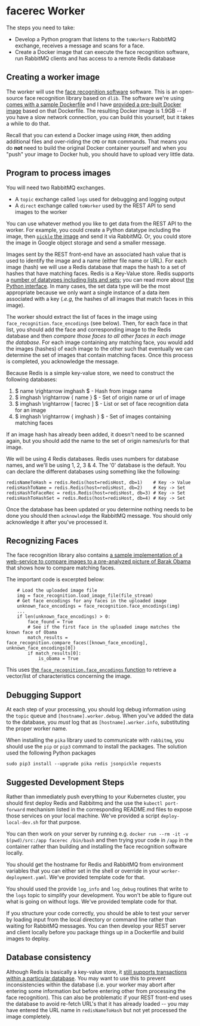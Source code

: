 # facerec Worker

The steps you need to take:

+ Develop a Python program that listens to the `toWorkers` RabbitMQ exchange, receives a message and scans for a face.
+ Create a Docker image that can execute the face recognition software, run RabbitMQ clients and has access to a remote Redis database


## Creating a worker image
The worker will use the [face recognition software](https://github.com/ageitgey/face_recognition) software. This is an open-source face recognition library based on `dlib`. The software we're using [comes with a sample Dockerfile](https://github.com/ageitgey/face_recognition/blob/master/Dockerfile) and I have [provided a pre-built Docker image](https://hub.docker.com/repository/docker/dirkcgrunwald/facerec) based on that Dockerfile. The resulting Docker image is 1.9GB -- if you have a slow network connection, you can build this yourself, but it takes a while to do that.

Recall that you can extend a Docker image using `FROM`, then adding additional files and over-riding the `CMD` or `RUN` commands. That means you do **not** need to build the original Docker container yourself and when you "push" your image to Docker hub, you should have to upload very little data.

## Program to process images

You will need two RabbitMQ exchanges.
+ A `topic` exchange called `logs` used for debugging and logging output
+ A `direct` exchange called `toWorker` used by the REST API to send images to the worker

You can use whatever method you like to get data from the REST API to the worker. For example, you could create a Python datatype including the image, then [`pickle` the image](https://stackoverflow.com/questions/30469575/how-to-pickle-and-unpickle-to-portable-string-in-python-3) and send it via RabbitMQ. Or, you could store the image in Google object storage and send a smaller message.

Images sent by the REST front-end have an associated hash value that is used to identify the image and a name (either file name or URL). For each image (hash) we will use a Redis database that maps the hash to a set of hashes that have matching faces. Redis is a Key-Value store. Redis supports a [number of datatypes including lists and sets](https://redis.io/topics/data-types); you can read more about [the Python interface](https://github.com/andymccurdy/redis-py).  In many cases, the set data type will be the most appropriate because we only want a single instance of a data item associated with a key (*.e.g*, the hashes of all images that match faces in this image).

The worker should extract the list of faces in the image using `face_recognition.face_encodings` (see below). Then, for each face in that list, you should add the face and corresponding image to the Redis database and then *compare those faces to all other faces in each image the database*. For each image containing any matching face, you would add the images (hashes) of each image to the other such that eventually we can determine the set of images that contain matching faces. Once this process is completed, you acknowledge the message.

Because Redis is a simple key-value store, we need to construct the following databases:
1. $ name \rightarrow imghash $ - Hash from image name
1. $ imghash \rightarrow \{  name \} $ - Set of origin name or url of image
1. $ imghash \rightarrow [ facrec ] $ - List or set of face recognition data for an image
1. $ imghash \rightarrow \{ imghash \} $ - Set of images containing matching faces

If an image hash has already been added, it doesn't need to be scanned again, but you should add the name to the set of origin names/urls for that image.

We will be using 4 Redis databases. Redis uses numbers for database names, and we'll be using 1, 2, 3 & 4. The '0' database is the default. You can declare the different databases using something like the following:
```
redisNameToHash = redis.Redis(host=redisHost, db=1)    # Key -> Value
redisHashToName = redis.Redis(host=redisHost, db=2)    # Key -> Set
redisHashToFaceRec = redis.Redis(host=redisHost, db=3) # Key -> Set
redisHashToHashSet = redis.Redis(host=redisHost, db=4) # Key -> Set
```

Once the database has been updated or you determine nothing needs to be done you should then `acknowledge` the RabbitMQ message. You should only acknowledge it after you've processed it.

## Recognizing Faces
The face recognition library also contains [a sample implementation of a web-service to compare images to a pre-analyzed picture of Barak Obama](https://github.com/ageitgey/face_recognition/blob/master/examples/web_service_example.py) that shows how to compare matching faces.

The important code is excerpted below:
```
    # Load the uploaded image file
    img = face_recognition.load_image_file(file_stream)
    # Get face encodings for any faces in the uploaded image
    unknown_face_encodings = face_recognition.face_encodings(img)
    ...
    if len(unknown_face_encodings) > 0:
        face_found = True
        # See if the first face in the uploaded image matches the known face of Obama
        match_results = face_recognition.compare_faces([known_face_encoding], unknown_face_encodings[0])
        if match_results[0]:
            is_obama = True
```
This uses [the `face_recognition.face_encodings` function](https://face-recognition.readthedocs.io/en/latest/face_recognition.html) to retrieve a vector/list of characteristics concerning the image.

## Debugging Support

At each step of your processing, you should log debug information using the `topic` queue and `[hostname].worker.debug`. When you've added the data to the database, you *must* log that as `[hostname].worker.info`, substituting the proper worker name.

When installing the `pika` library used to communicate with `rabbitmq`, you should use the `pip` or `pip3` command to install the packages. The solution used the following Python packages
```
sudo pip3 install --upgrade pika redis jsonpickle requests
```

## Suggested Development Steps

Rather than immediately push everything to your Kubernetes cluster, you should first deploy Redis and Rabbitmq and the use the `kubectl port-forward` mechanism listed in the corresponding README.md files to expose those services on your local machine. We've provided a script `deploy-local-dev.sh` for that purpose.

You can then work on your server by running e.g. `docker run --rm -it -v $(pwd)/src:/app facerec /bin/bash` and then trying your code in `/app` in the container rather than building and installing the face recognition software locally.

You should get the hostname for Redis and RabbitMQ from environment variables that you can either set in the shell or override in your `worker-deployment.yaml`. We've provided template code for that.

You should used the provide `log_info` and `log_debug` routines that write to the `logs` topic to simplify your development. You won't be able to figure out what is going on without logs. We've provided template code for that.

If you structure your code correctly, you should be able to test your server by loading input from the local directory or command line rather than waiting for RabbitMQ messages. You can then develop your REST server and client locally before you package things up in a Dockerfile and build images to deploy.

## Database consistency

Although Redis is basically a key-value store, it [still supports transactions within a particular database](https://fabioconcina.github.io/blog/transactions-in-redis-with-python/). You may want to use this to prevent inconsistencies within the database (i.e. your worker may abort after entering some information but before entering other from processing the face recognition). This can also be problematic if your REST front-end uses the database to avoid re-fetch URL's that it has already loaded -- you may have entered the URL name in `redisNameToHash` but not yet processed the image completely.